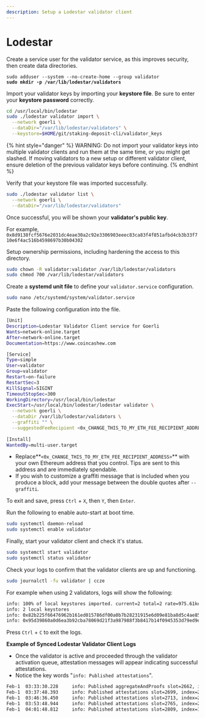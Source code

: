 ```yaml
---
description: Setup a Lodestar validator client
---
```


# Lodestar

Create a service user for the validator service, as this improves security, then create data directories.

<pre class="language-bash"><code class="lang-bash">sudo adduser --system --no-create-home --group validator
<strong>sudo mkdir -p /var/lib/lodestar/validators
</strong></code></pre>

Import your validator keys by importing your **keystore file**. Be sure to enter your **keystore password** correctly.

```bash
cd /usr/local/bin/lodestar
sudo ./lodestar validator import \
  --network goerli \
  --dataDir="/var/lib/lodestar/validators" \
  --keystore=$HOME/git/staking-deposit-cli/validator_keys
```

{% hint style="danger" %}
WARNING: Do not import your validator keys into multiple validator clients and run them at the same time, or you might get slashed. If moving validators to a new setup or different validator client, ensure deletion of the previous validator keys before continuing.
{% endhint %}

Verify that your keystore file was imported successfully.

```bash
sudo ./lodestar validator list \
  --network goerli \
  --dataDir="/var/lib/lodestar/validators"
```

Once successful, you will be shown your **validator's public key**.

For example, `0x8d9138fcf5676e2031dc4eae30a2c92e3306903eeec83ca83f4f851afbd4cb3b33f710e6f4ac516b4598697b30b04302`

Setup ownership permissions, including hardening the access to this directory.

```bash
sudo chown -R validator:validator /var/lib/lodestar/validators
sudo chmod 700 /var/lib/lodestar/validators
```

Create a **systemd unit file** to define your `validator.service` configuration.

```bash
sudo nano /etc/systemd/system/validator.service
```

Paste the following configuration into the file.

```bash
[Unit]
Description=Lodestar Validator Client service for Goerli
Wants=network-online.target
After=network-online.target
Documentation=https://www.coincashew.com

[Service]
Type=simple
User=validator
Group=validator
Restart=on-failure
RestartSec=3
KillSignal=SIGINT
TimeoutStopSec=300
WorkingDirectory=/usr/local/bin/lodestar
ExecStart=/usr/local/bin/lodestar/lodestar validator \
  --network goerli \
  --dataDir /var/lib/lodestar/validators \
  --graffiti "" \
  --suggestedFeeRecipient <0x_CHANGE_THIS_TO_MY_ETH_FEE_RECIPIENT_ADDRESS>
  
[Install]
WantedBy=multi-user.target
```

* Replace**`<0x_CHANGE_THIS_TO_MY_ETH_FEE_RECIPIENT_ADDRESS>`** with your own Ethereum address that you control. Tips are sent to this address and are immediately spendable.
* If you wish to customize a graffiti message that is included when you produce a block, add your message between the double quotes after `--graffiti`.

To exit and save, press `Ctrl` + `X`, then `Y`, then `Enter`.

Run the following to enable auto-start at boot time.

```bash
sudo systemctl daemon-reload
sudo systemctl enable validator
```

Finally, start your validator client and check it's status.

```bash
sudo systemctl start validator
sudo systemctl status validator
```

Check your logs to confirm that the validator clients are up and functioning.

```bash
sudo journalctl -fu validator | ccze
```

For example when using 2 validators, logs will show the following:

```bash
info: 100% of local keystores imported. current=2 total=2 rate=975.61keys/m
info: 2 local keystores
info: 0x82b225f66476962b161ed015786df00a0b7b28231915e6d09e81ba8d5c4ae8502b6d5337e3bf101ad72741dc69f0a7cf
info: 0x95d39860a0d6ea3b92cba78069d21f3a987988f3b8417b14f0945353d79ed9e338bbe6e9d63d487abc044a710ce34866
```

Press `Ctrl` + `C` to exit the logs.

**Example of Synced Lodestar Validator Client Logs**

* Once the validator is active and proceeded through the validator activation queue, attestation messages will appear indicating successful attestations.
* Notice the key words "`info: Published attestations`".

```bash
Feb-1  03:33:30.228     info: Published aggregateAndProofs slot=2662, index=13, count=1
Feb-1  03:37:48.393     info: Published attestations slot=2699, index=20, count=1
Feb-1  03:46:36.450     info: Published attestations slot=2713, index=2, count=1
Feb-1  03:53:48.944     info: Published attestations slot=2765, index=21, count=1
Feb-1  04:01:48.812     info: Published attestations slot=2809, index=17, count=1
```
